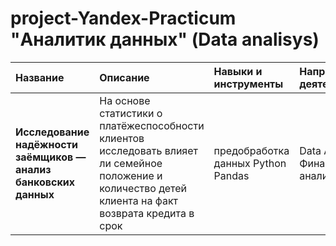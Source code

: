 # project-Yandex-Practicum "Аналитик данных" (Data analisys)



| Название              | Описание               | Навыки и инструменты|        Направление деятельности|
| :-------------------- | :--------------------- |:---------------------------|:----------------|
| **Исследование надёжности заёмщиков — анализ банковских данных** | На основе статистики о платёжеспособности клиентов исследовать влияет ли семейное положение и количество детей клиента на факт возврата кредита в срок| предобработка данных Python Pandas | Data Analyst Финансовый аналитик|
